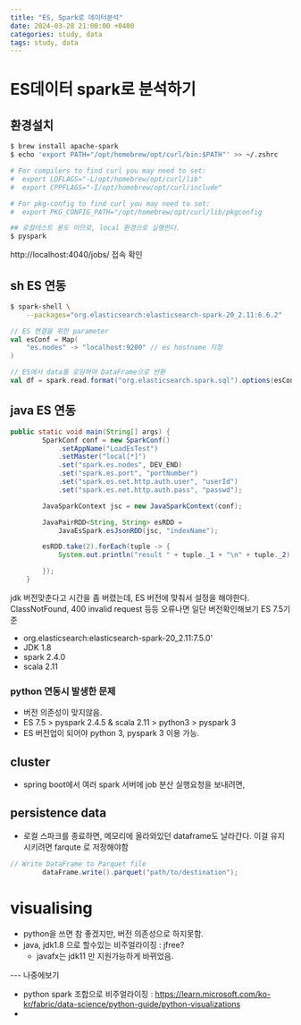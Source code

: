 ```yaml
---
title: "ES, Spark로 데이터분석"
date: 2024-03-28 21:00:00 +0400
categories: study, data
tags: study, data
---
```

# ES데이터 spark로 분석하기
## 환경설치
```sh
$ brew install apache-spark
$ echo 'export PATH="/opt/homebrew/opt/curl/bin:$PATH"' >> ~/.zshrc

# For compilers to find curl you may need to set:
#  export LDFLAGS="-L/opt/homebrew/opt/curl/lib"
#  export CPPFLAGS="-I/opt/homebrew/opt/curl/include"

# For pkg-config to find curl you may need to set:
#  export PKG_CONFIG_PATH="/opt/homebrew/opt/curl/lib/pkgconfig

## 로컬테스트 용도 이므로, local 환경으로 실행한다.
$ pyspark
```
http://localhost:4040/jobs/ 접속 확인

## sh ES 연동
```sh
$ spark-shell \
    --packages="org.elasticsearch:elasticsearch-spark-20_2.11:6.6.2"
```
```scala
// ES 연결을 위한 parameter
val esConf = Map(
    "es.nodes" -> "localhost:9200" // es hostname 지정
)

// ES에서 data를 로딩하여 DataFrame으로 반환
val df = spark.read.format("org.elasticsearch.spark.sql").options(esConf).load("log-1")
```
## java ES 연동
```java
public static void main(String[] args) {
		SparkConf conf = new SparkConf()
			.setAppName("LoadEsTest")
			.setMaster("local[*]")
			.set("spark.es.nodes", DEV_END)
			.set("spark.es.port", "portNumber")
			.set("spark.es.net.http.auth.user", "userId")
			.set("spark.es.net.http.auth.pass", "passwd");

		JavaSparkContext jsc = new JavaSparkContext(conf);

		JavaPairRDD<String, String> esRDD =
			JavaEsSpark.esJsonRDD(jsc, "indexName");

		esRDD.take(2).forEach(tuple -> {
			System.out.println("result " + tuple._1 + "\n" + tuple._2);

		});
	}
```
jdk 버전맞춘다고 시간을 좀 버렸는데, ES 버전에 맞춰서 설정을 해야한다.
ClassNotFound, 400 invalid request 등등 오류나면 일단 버전확인해보기
ES 7.5기준
- org.elasticsearch:elasticsearch-spark-20_2.11:7.5.0'
- JDK 1.8
- spark 2.4.0
- scala 2.11

### python 연동시 발생한 문제
- 버전 의존성이 맞지않음. 
- ES 7.5 > pyspark 2.4.5 & scala 2.11 > python3 > pyspark 3
- ES 버전업이 되어야 python 3, pyspark 3 이용 가능.

## cluster
- spring boot에서 여러 spark 서버에 job 분산 실행요청을 보내려면, 

## persistence data
- 로컬 스파크를 종료하면, 메모리에 올라와있던 dataframe도 날라간다. 이걸 유지시키려면 farqute 로 저장해야함
```java
// Write DataFrame to Parquet file
        dataFrame.write().parquet("path/to/destination");
```

# visualising
- python을 쓰면 참 좋겠지만, 버전 의존성으로 하지못함.
- java, jdk1.8 으로 할수있는 비주얼라이징 : jfree?
  - javafx는 jdk11 만 지원가능하게 바뀌었음.


--- 나중에보기
- python spark 조합으로 비주얼라이징 : https://learn.microsoft.com/ko-kr/fabric/data-science/python-guide/python-visualizations
- 